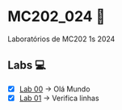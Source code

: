 # MC202_024 🐛
Laboratórios de MC202 1s 2024

## Labs 💻

- [x] [Lab 00](https://github.com/Asteria101/MC202_024/tree/main/lab00) &rarr; Olá Mundo
- [x] [Lab 01](https://github.com/Asteria101/MC202_024/tree/main/lab01) &rarr; Verifica linhas
